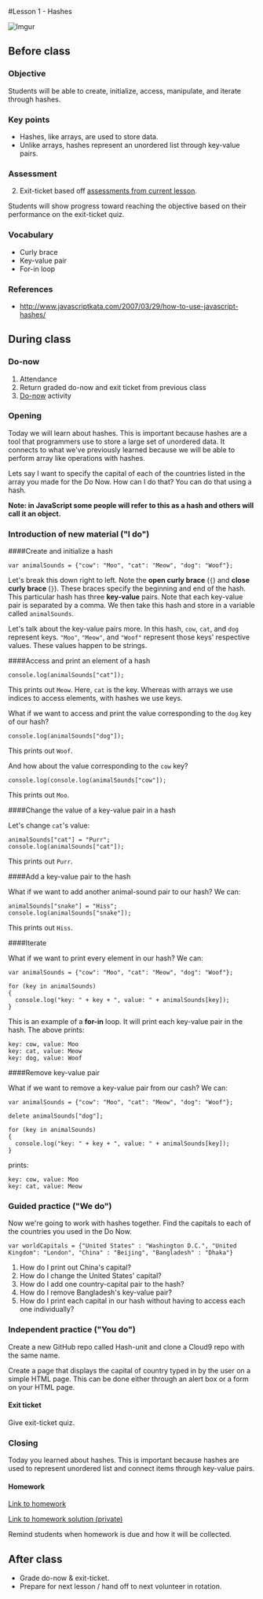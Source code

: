 #Lesson 1 - Hashes

![Imgur](http://i.imgur.com/Yugqw7pm.jpg)

## Before class

### Objective

Students will be able to create, initialize, access, manipulate, and iterate through hashes.

### Key points

* Hashes, like arrays, are used to store data.
* Unlike arrays, hashes represent an unordered list through key-value pairs.


### Assessment

2. Exit-ticket based off [assessments from current lesson](assessments/).

Students will show progress toward reaching the objective based on their performance on the exit-ticket quiz.

### Vocabulary

* Curly brace
* Key-value pair
* For-in loop

### References

* http://www.javascriptkata.com/2007/03/29/how-to-use-javascript-hashes/

## During class

### Do-now

1. Attendance
2. Return graded do-now and exit ticket from previous class
3. [Do-now](do_now/) activity

### Opening

Today we will learn about hashes. This is important because hashes are a tool that programmers use to store a large set of unordered data. It connects to what we've previously learned because we will be able to perform array like operations with hashes. 

Lets say I want to specify the capital of each of the countries listed in the array you made for the Do Now. How can I do that? You can do that using a hash.

**Note: in JavaScript some people will refer to this as a hash and others will call it an object.**

### Introduction of new material ("I do")

####Create and initialize a hash

```
var animalSounds = {"cow": "Moo", "cat": "Meow", "dog": "Woof"};
```

Let's break this down right to left. Note the **open curly brace** (`{`) and **close curly brace** (`}`). These braces specify the beginning and end of the hash. This particular hash has three **key-value** pairs. Note that each key-value pair is separated by a comma. We then take this hash and store in a variable called `animalSounds`.

Let's talk about the key-value pairs more. In this hash, `cow`, `cat`, and `dog` represent keys. `"Moo"`, `"Meow"`, and `"Woof"` represent those keys' respective values. These values happen to be strings.

####Access and print an element of a hash

```
console.log(animalSounds["cat"]);
```

This prints out `Meow`. Here, `cat` is the key. Whereas with arrays we use indices to access elements, with hashes we use keys.

What if we want to access and print the value corresponding to the `dog` key of our hash?

```
console.log(animalSounds["dog"]);
``` 

This prints out `Woof`. 

And how about the value corresponding to the `cow` key?

```
console.log(console.log(animalSounds["cow"]);
```

This prints out `Moo`. 


####Change the value of a key-value pair in a hash

Let's change `cat`'s value:

```
animalSounds["cat"] = "Purr";
console.log(animalSounds["cat"]);
```

This prints out `Purr`.

####Add a key-value pair to the hash

What if we want to add another animal-sound pair to our hash? We can:

```
animalSounds["snake"] = "Hiss";
console.log(animalSounds["snake"]);
```

This prints out `Hiss`. 

####Iterate

What if we want to print every element in our hash? We can:

```
var animalSounds = {"cow": "Moo", "cat": "Meow", "dog": "Woof"};

for (key in animalSounds) 
{ 
  console.log("key: " + key + ", value: " + animalSounds[key]); 
}
```

This is an example of a **for-in** loop. It will print each key-value pair in the hash. The above prints:

```
key: cow, value: Moo
key: cat, value: Meow
key: dog, value: Woof
```

####Remove key-value pair

What if we want to remove a key-value pair from our cash? We can:

```
var animalSounds = {"cow": "Moo", "cat": "Meow", "dog": "Woof"};

delete animalSounds["dog"];

for (key in animalSounds) 
{ 
  console.log("key: " + key + ", value: " + animalSounds[key]); 
}
```

prints:

```
key: cow, value: Moo
key: cat, value: Meow
```


### Guided practice ("We do")

Now we're going to work with hashes together. Find the capitals to each of the countries you used in the Do Now. 

``var worldCapitals = {"United States" : "Washington D.C.", "United Kingdom": "London", "China" : "Beijing", "Bangladesh" : "Dhaka"}``

1. How do I print out China's capital?
2. How do I change the United States' capital?
3. How do I add one country-capital pair to the hash?
4. How do I remove Bangladesh's key-value pair?
5. How do I print each capital in our hash without having to access each one individually?

### Independent practice ("You do")

Create a new GitHub repo called Hash-unit and clone a Cloud9 repo with the same name.

Create a page that displays the capital of country typed in by the user on a simple HTML page. This can be done either through an alert box or a form on your HTML page.

#### Exit ticket

Give exit-ticket quiz.

### Closing

Today you learned about hashes. This is important because hashes are used to represent unordered list and connect items through key-value pairs. 

#### Homework

[Link to homework](homework/)

[Link to homework solution (private)]()

Remind students when homework is due and how it will be collected.

## After class

* Grade do-now & exit-ticket. 
* Prepare for next lesson / hand off to next volunteer in rotation.

